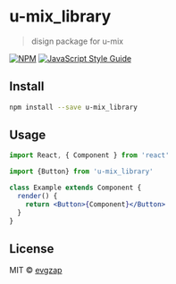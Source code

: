# u-mix_library

> disign package for u-mix

[![NPM](https://img.shields.io/npm/v/u-mix_library.svg)](https://www.npmjs.com/package/u-mix_library) [![JavaScript Style Guide](https://img.shields.io/badge/code_style-standard-brightgreen.svg)](https://standardjs.com)

## Install

```bash
npm install --save u-mix_library
```

## Usage

```jsx
import React, { Component } from 'react'

import {Button} from 'u-mix_library'

class Example extends Component {
  render() {
    return <Button>{Component}</Button>
  }
}
```

## License

MIT © [evgzap](https://github.com/evgzap)

